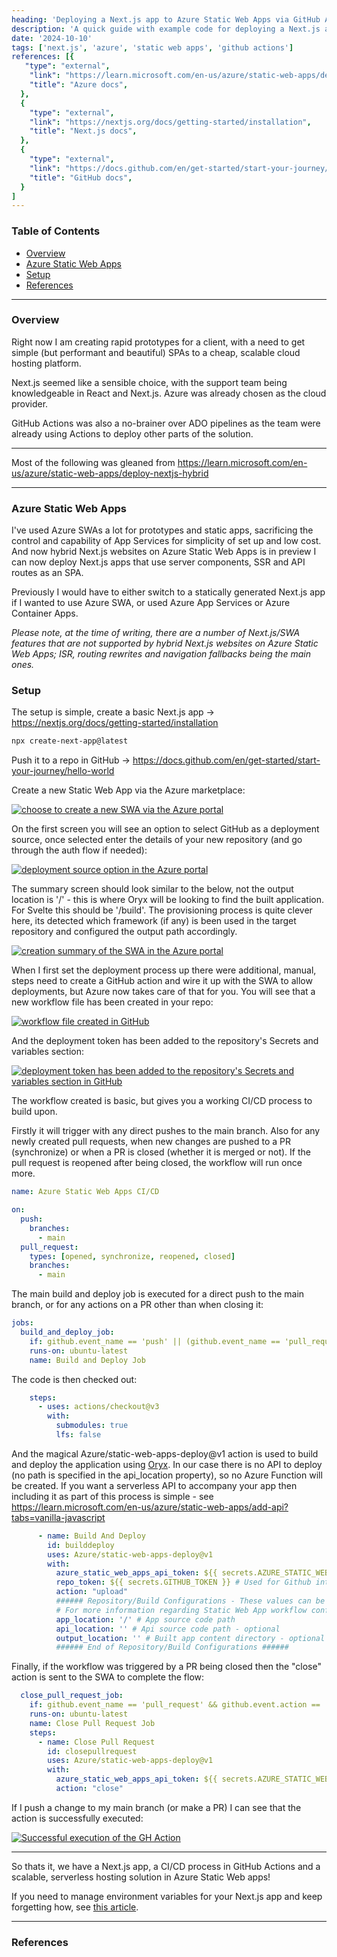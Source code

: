 ```yaml
---
heading: 'Deploying a Next.js app to Azure Static Web Apps via GitHub Actions'
description: 'A quick guide with example code for deploying a Next.js app to Azure Static Web Apps using GitHub actions'
date: '2024-10-10'
tags: ['next.js', 'azure', 'static web apps', 'github actions']
references: [{
   "type": "external", 
    "link": "https://learn.microsoft.com/en-us/azure/static-web-apps/deploy-nextjs-hybrid",
    "title": "Azure docs",
  },
  {
    "type": "external", 
    "link": "https://nextjs.org/docs/getting-started/installation",
    "title": "Next.js docs",
  },
  {
    "type": "external", 
    "link": "https://docs.github.com/en/get-started/start-your-journey/hello-world",
    "title": "GitHub docs",
  }
]
---
```

### Table of Contents

<!-- TOC start (generated with https://github.com/derlin/bitdowntoc) -->

- [Overview](#overview)
- [Azure Static Web Apps](#azure-static-web-apps)
- [Setup](#setup)
- [References](#references)

<!-- TOC end -->

---

<!-- TOC --><a name="overview"></a>
### Overview

Right now I am creating rapid prototypes for a client, with a need to get simple (but performant and beautiful) SPAs to a cheap, scalable cloud hosting platform. 

Next.js seemed like a sensible choice, with the support team being knowledgeable in React and Next.js. Azure was already chosen as the cloud provider.

GitHub Actions was also a no-brainer over ADO pipelines as the team were already using Actions to deploy other parts of the solution.

----

Most of the following was gleaned from https://learn.microsoft.com/en-us/azure/static-web-apps/deploy-nextjs-hybrid

----


<!-- TOC --><a name="azure-static-web-apps"></a>
### Azure Static Web Apps

I've used Azure SWAs a lot for prototypes and static apps, sacrificing the control and capability of App Services for simplicity of set up and low cost. And now hybrid Next.js websites on Azure Static Web Apps is in preview I can now deploy Next.js apps that use server components, SSR and API routes as an SPA. 

Previously I would have to either switch to a statically generated Next.js app if I wanted to use Azure SWA, or used Azure App Services or Azure Container Apps. 

*Please note, at the time of writing, there are a number of Next.js/SWA features that are not supported by hybrid Next.js websites on Azure Static Web Apps; ISR, routing rewrites and navigation fallbacks being the main ones.*

<!-- TOC --><a name="setup"></a>
### Setup

The setup is simple, create a basic Next.js app -> https://nextjs.org/docs/getting-started/installation

```bash
npx create-next-app@latest
```

Push it to a repo in GitHub -> https://docs.github.com/en/get-started/start-your-journey/hello-world

Create a new Static Web App via the Azure marketplace:

<a href="/post-assets/1/1.png" target="_blank">
<img src="/post-assets/1/1.png" alt="choose to create a new SWA via the  Azure portal" />
</a>

On the first screen you will see an option to select GitHub as a deployment source, once selected enter the details of your new repository (and go through the auth flow if needed):

<a href="/post-assets/1/2.png" target="_blank">
<img src="/post-assets/1/2.png" alt="deployment source option in the Azure portal" />
</a>

The summary screen should look similar to the below, not the output location is '/' - this is where Oryx will be looking to find the built application. For Svelte this should be '/build'. The provisioning process is quite clever here, its detected which framework (if any) is been used in the target repository and configured the output path accordingly.

<a href="/post-assets/1/3.png" target="_blank">
<img src="/post-assets/1/3.png" alt="creation summary of the SWA in the Azure portal" />
</a>

When I first set the deployment process up there were additional, manual, steps need to create a GitHub action and wire it up with the SWA to allow deployments, but Azure now takes care of that for you. You will see that a new workflow file has been created in your repo:

<a href="/post-assets/1/4.png" target="_blank">
<img src="/post-assets/1/4.png" alt="workflow file created in GitHub" />
</a>

And the deployment token has been added to the repository's Secrets and variables section:

<a href="/post-assets/1/5.png" target="_blank">
<img src="/post-assets/1/5.png" alt="deployment token has been added to the repository's Secrets and variables section in GitHub" />
</a>

The workflow created is basic, but gives you a working CI/CD process to build upon. 

Firstly it will trigger with any direct pushes to the main branch. Also for any newly created pull requests, when new changes are pushed to a PR (synchronize) or when a PR is closed (whether it is merged or not). If the pull request is reopened after being closed, the workflow will run once more.


```yaml
name: Azure Static Web Apps CI/CD

on:
  push:
    branches:
      - main
  pull_request:
    types: [opened, synchronize, reopened, closed]
    branches:
      - main

```

The main build and deploy job is executed for a direct push to the main branch, or for any actions on a PR other than when closing it:

```yaml
jobs:
  build_and_deploy_job:
    if: github.event_name == 'push' || (github.event_name == 'pull_request' && github.event.action != 'closed')
    runs-on: ubuntu-latest
    name: Build and Deploy Job
```

The code is then checked out:

```yaml
    steps:
      - uses: actions/checkout@v3
        with:
          submodules: true
          lfs: false
```

And the magical Azure/static-web-apps-deploy@v1 action is used to build and deploy the application using [Oryx](https://github.com/microsoft/Oryx). In our case there is no API to deploy (no path is specified in the api_location property), so no Azure Function will be created. If you want a serverless API to accompany your app then including it as part of this process is simple - see https://learn.microsoft.com/en-us/azure/static-web-apps/add-api?tabs=vanilla-javascript

```yaml
      - name: Build And Deploy
        id: builddeploy
        uses: Azure/static-web-apps-deploy@v1
        with:
          azure_static_web_apps_api_token: ${{ secrets.AZURE_STATIC_WEB_APPS_API_TOKEN_AGREEABLE_GROUND_09FDE7F03 }}
          repo_token: ${{ secrets.GITHUB_TOKEN }} # Used for Github integrations (i.e. PR comments)
          action: "upload"
          ###### Repository/Build Configurations - These values can be configured to match your app requirements. ######
          # For more information regarding Static Web App workflow configurations, please visit: https://aka.ms/swaworkflowconfig
          app_location: '/' # App source code path
          api_location: '' # Api source code path - optional
          output_location: '' # Built app content directory - optional
          ###### End of Repository/Build Configurations ######

```

Finally, if the workflow was triggered by a PR being closed then the "close" action is sent to the SWA to complete the flow:

```yaml
  close_pull_request_job:
    if: github.event_name == 'pull_request' && github.event.action == 'closed'
    runs-on: ubuntu-latest
    name: Close Pull Request Job
    steps:
      - name: Close Pull Request
        id: closepullrequest
        uses: Azure/static-web-apps-deploy@v1
        with:
          azure_static_web_apps_api_token: ${{ secrets.AZURE_STATIC_WEB_APPS_API_TOKEN_AGREEABLE_GROUND_09FDE7F03 }}
          action: "close"
```

If I push a change to my main branch (or make a PR) I can see that the action is successfully executed:

<a href="/post-assets/1/6.png" target="_blank">
<img src="/post-assets/1/6.png" alt="Successful execution of the GH Action" />
</a>

----

So thats it, we have a Next.js app, a CI/CD process in GitHub Actions and a scalable, serverless hosting solution in Azure Static Web apps!

If you need to manage environment variables for your Next.js app and keep forgetting how, see [this article](/managing-environment-variables-in-nextjs-azure-static-web-apps).

---

<!-- TOC --><a name="references"></a>
### References

